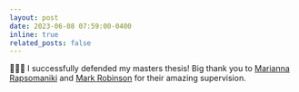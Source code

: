 ```yaml
---
layout: post
date: 2023-06-08 07:59:00-0400
inline: true
related_posts: false
---
```


👨🏻‍🎓 I successfully defended my masters thesis! Big thank you to [Marianna Rapsomaniki](https://www.linkedin.com/in/marianna-rapsomaniki/) and [Mark Robinson](https://www.linkedin.com/in/mark-robinson-976620/) for their amazing supervision. 
